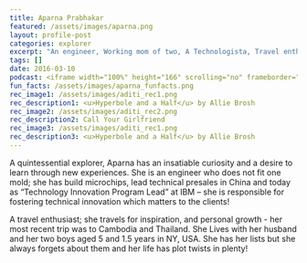 ```yaml
---
title: Aparna Prabhakar
featured: /assets/images/aparna.png
layout: profile-post
categories: explorer
excerpt: "An engineer, Working mom of two, A Technologista, Travel enthusiast, Book lover, Legal alien, unapologetically curious with an open mind and a strong point of view"
tags: []
date: 2016-03-10
podcast: <iframe width="100%" height="166" scrolling="no" frameborder="no" src="https://w.soundcloud.com/player/?url=https%3A//api.soundcloud.com/tracks/123357420&amp;color=ff5500&amp;auto_play=false&amp;hide_related=false&amp;show_comments=true&amp;show_user=true&amp;show_reposts=false"></iframe>
fun_facts: /assets/images/aparna_funfacts.png 
rec_image1: /assets/images/aditi_rec1.png
rec_description1: <u>Hyperbole and a Half</u> by Allie Brosh
rec_image2: /assets/images/aditi_rec2.png
rec_description2: Call Your Girlfriend
rec_image3: /assets/images/aditi_rec1.png
rec_description3: <u>Hyperbole and a Half</u> by Allie Brosh
---
```


<p> A quintessential explorer, Aparna has an insatiable curiosity and a desire to learn through new experiences. She is an engineer who does not fit one mold; she has build microchips, lead technical presales in China and today as “Technology Innovation Program Lead” at IBM – she is responsible for fostering technical innovation which matters to the clients!   </p>
<p>A travel enthusiast; she travels for inspiration, and personal growth - her most recent trip was to Cambodia and Thailand. She Lives with her husband and her two boys aged 5 and 1.5 years in NY, USA. She has her lists but she always forgets about them and her life has plot twists in plenty!</p>
